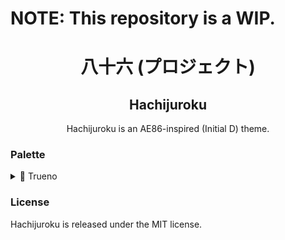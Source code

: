 # NOTE: This repository is a WIP.

<h1 align="center">八十六 (プロジェクト)</h1>
<h2 align="center">Hachijuroku</h2>

<p align="center">
  Hachijuroku is an AE86-inspired (Initial D) theme. 
</p>

### Palette

<details>
  <summary>🐼 Trueno</summary>
  <table>
    <tr>
      <th></th>
      <th>Labels</th>
      <th>Hex</th>
    </tr>
    <!-- Accent colors -->
    <tr>
      <td><img style="border-radius: 100%" src="https://placehold.co/24x24/f24271/f24271.png"/></td>
      <td>Miyahara</td>
      <td><code>#f24271</code></td>
    </tr>
    <tr>
      <td><img style="border-radius: 100%" src="https://placehold.co/24x24/c21300/c21300.png"/></td>
      <td>RedSuns</td>
      <td><code>#c21300</code></td>
    </tr>
    <tr>
      <td><img style="border-radius: 100%" src="https://placehold.co/24x24/a21a1c/a21a1c.png"/></td>
      <td>Shoji</td>
      <td><code>#a21a1c</code></td>
    </tr>
    <tr>
      <td><img style="border-radius: 100%" src="https://placehold.co/24x24/b14e61/b14e61.png"/></td>
      <td>Sakamoto</td>
      <td><code>#b14e61</code></td>
    </tr>
    <tr>
      <td><img style="border-radius: 100%" src="https://placehold.co/24x24/923960/923960.png"/></td>
      <td>Hojo</td>
      <td><code>#923960</code></td>
    </tr>
    <tr>
      <td><img style="border-radius: 100%" src="https://placehold.co/24x24/711e38/711e38.png"/></td>
      <td>Ikeda</td>
      <td><code>#711e38</code></td>
    </tr>
    <tr>
      <td><img style="border-radius: 100%" src="https://placehold.co/24x24/996b30/996b30.png"/></td>
      <td>Omiya</td>
      <td><code>#996b30</code></td>
    </tr>
    <tr>
      <td><img style="border-radius: 100%" src="https://placehold.co/24x24/c5a053/c5a053.png"/></td>
      <td>Todo</td>
      <td><code>#c5a053</code></td>
    </tr>
    <tr>
      <td><img style="border-radius: 100%" src="https://placehold.co/24x24/f6c600/f6c600.png"/></td>
      <td>Takahashi</td>
      <td><code>#f6c600</code></td>
    </tr>
    <tr>
      <td><img style="border-radius: 100%" src="https://placehold.co/24x24/40b280/40b280.png"/></td>
      <td>Iketani</td>
      <td><code>#40b280</code></td>
    </tr>
    <tr>
      <td><img style="border-radius: 100%" src="https://placehold.co/24x24/4b5193/4b5193.png"/></td>
      <td>Fujiwara</td>
      <td><code>#4b5193</code></td>
    </tr>
    <tr>
      <td><img style="border-radius: 100%" src="https://placehold.co/24x24/422d90/422d90.png"/></td>
      <td>Kogashiwa</td>
      <td><code>#422d90</code></td>
    </tr>
    <tr>
      <td><img style="border-radius: 100%" src="https://placehold.co/24x24/342949/342949.png"/></td>
      <td>Mako</td>
      <td><code>#342949</code></td>
    </tr>
    <tr>
      <td><img style="border-radius: 100%" src="https://placehold.co/24x24/d3d8e4/d3d8e4.png"/></td>
      <td>Trueno</td>
      <td><code>#d3d8e4</code></td>
    </tr>
    <tr>
      <td><img style="border-radius: 100%" src="https://placehold.co/24x24/b3b4af/b3b4af.png"/></td>
      <td>Takeuchi</td>
      <td><code>#b3b4af</code></td>
    </tr>
    <tr>
      <td><img style="border-radius: 100%" src="https://placehold.co/24x24/8b97ad/8b97ad.png"/></td>
      <td>Akiyama</td>
      <td><code>#8b97ad</code></td>
    </tr>
    <!-- Surfaces -->
    <tr>
      <td><img style="border-radius: 100%" src="https://placehold.co/24x24/252f30/252f30.png"/></td>
      <td>Sudo</td>
      <td><code>#252f30</code></td>
    </tr>
    <!-- Base background colors -->
    <tr>
      <td><img style="border-radius: 100%" src="https://placehold.co/24x24/101213/101213.png"/></td>
      <td>Panda</td>
      <td><code>#101213</code></td>
    </tr>
    <tr>
      <td><img style="border-radius: 100%" src="https://placehold.co/24x24/091f12/091f12.png"/></td>
      <td>Nakazato</td>
      <td><code>#091f12</code></td>
    </tr>
  </table>
</details>

### License

Hachijuroku is released under the MIT license.
